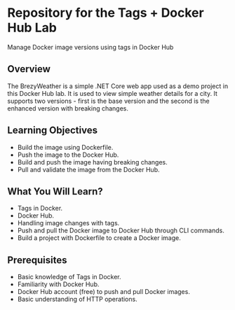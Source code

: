 # Repository for the Tags + Docker Hub Lab
 
Manage Docker image versions using tags in Docker Hub

## Overview
The BrezyWeather is a simple .NET Core web app used as a demo project in this Docker Hub lab. It is used to view simple weather details for a city. 
It supports two versions - first is the base version and the second is the enhanced version with breaking changes. 

## Learning Objectives
- Build the image using Dockerfile.
- Push the image to the Docker Hub.
- Build and push the image having breaking changes.
- Pull and validate the image from the Docker Hub.

## What You Will Learn?
- Tags in Docker.
- Docker Hub.
- Handling image changes with tags.
- Push and pull the Docker image to Docker Hub through CLI commands. 
- Build a project with Dockerfile to create a Docker image.

## Prerequisites
- Basic knowledge of Tags in Docker.
- Familiarity with Docker Hub.
- Docker Hub account (free) to push and pull Docker images. 
- Basic understanding of HTTP operations.
